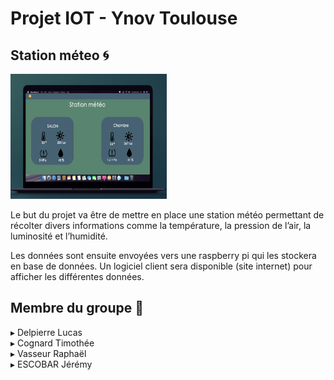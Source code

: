 # Projet IOT - Ynov Toulouse

## Station méteo 🌀

<img src="git.png" style="height:200px;width:250px;">

Le but du projet va être de mettre en place une station météo permettant de récolter divers  informations comme la température, la pression de l’air, la luminosité et l’humidité.

Les données sont ensuite envoyées vers une raspberry pi qui les stockera en base de données. Un logiciel client sera disponible (site internet) pour afficher les différentes données.


## Membre du groupe 👤
▸ Delpierre Lucas <br>
▸ Cognard Timothée <br>
▸ Vasseur Raphaël <br>
▸ ESCOBAR Jérémy <br>

